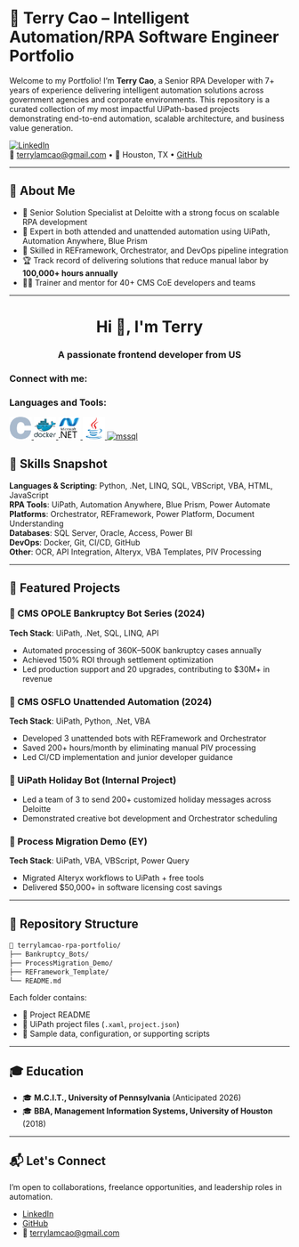 # 🤖 Terry Cao – Intelligent Automation/RPA Software Engineer Portfolio

Welcome to my Portfolio! I’m **Terry Cao**, a Senior RPA Developer with 7+ years of experience delivering intelligent automation solutions across government agencies and corporate environments. This repository is a curated collection of my most impactful UiPath-based projects demonstrating end-to-end automation, scalable architecture, and business value generation.

[![LinkedIn](https://img.shields.io/badge/LinkedIn-TerryCao-blue)](https://linkedin.com/in/terrylamcao)  
📧 terrylamcao@gmail.com • 📍 Houston, TX • [GitHub](https://github.com/terrylamcao)

---

## 💼 About Me

- 🔧 Senior Solution Specialist at Deloitte with a strong focus on scalable RPA development
- 🧠 Expert in both attended and unattended automation using UiPath, Automation Anywhere, Blue Prism
- 🧩 Skilled in REFramework, Orchestrator, and DevOps pipeline integration
- 🏆 Track record of delivering solutions that reduce manual labor by **100,000+ hours annually**
- 🧑‍🏫 Trainer and mentor for 40+ CMS CoE developers and teams

---
<h1 align="center">Hi 👋, I'm Terry</h1>
<h3 align="center">A passionate frontend developer from US</h3>

<h3 align="left">Connect with me:</h3>
<p align="left">
</p>

<h3 align="left">Languages and Tools:</h3>
<p align="left"> <a href="https://www.cprogramming.com/" target="_blank" rel="noreferrer"> <img src="https://raw.githubusercontent.com/devicons/devicon/master/icons/c/c-original.svg" alt="c" width="40" height="40"/> </a> <a href="https://www.docker.com/" target="_blank" rel="noreferrer"> <img src="https://raw.githubusercontent.com/devicons/devicon/master/icons/docker/docker-original-wordmark.svg" alt="docker" width="40" height="40"/> </a> <a href="https://dotnet.microsoft.com/" target="_blank" rel="noreferrer"> <img src="https://raw.githubusercontent.com/devicons/devicon/master/icons/dot-net/dot-net-original-wordmark.svg" alt="dotnet" width="40" height="40"/> </a> <a href="https://www.java.com" target="_blank" rel="noreferrer"> <img src="https://raw.githubusercontent.com/devicons/devicon/master/icons/java/java-original.svg" alt="java" width="40" height="40"/> </a> <a href="https://www.microsoft.com/en-us/sql-server" target="_blank" rel="noreferrer"> <img src="https://www.svgrepo.com/show/303229/microsoft-sql-server-logo.svg" alt="mssql" width="40" height="40"/> </a> </p>

## 🧰 Skills Snapshot

**Languages & Scripting**: Python, .Net, LINQ, SQL, VBScript, VBA, HTML, JavaScript  
**RPA Tools**: UiPath, Automation Anywhere, Blue Prism, Power Automate  
**Platforms**: Orchestrator, REFramework, Power Platform, Document Understanding  
**Databases**: SQL Server, Oracle, Access, Power BI  
**DevOps**: Docker, Git, CI/CD, GitHub  
**Other**: OCR, API Integration, Alteryx, VBA Templates, PIV Processing

---

## 🚀 Featured Projects

### 🔹 CMS OPOLE Bankruptcy Bot Series (2024)
**Tech Stack**: UiPath, .Net, SQL, LINQ, API  
- Automated processing of 360K–500K bankruptcy cases annually  
- Achieved 150% ROI through settlement optimization  
- Led production support and 20 upgrades, contributing to $30M+ in revenue

### 🔹 CMS OSFLO Unattended Automation (2024)
**Tech Stack**: UiPath, Python, .Net, VBA  
- Developed 3 unattended bots with REFramework and Orchestrator  
- Saved 200+ hours/month by eliminating manual PIV processing  
- Led CI/CD implementation and junior developer guidance

### 🔹 UiPath Holiday Bot (Internal Project)
- Led a team of 3 to send 200+ customized holiday messages across Deloitte  
- Demonstrated creative bot development and Orchestrator scheduling

### 🔹 Process Migration Demo (EY)
**Tech Stack**: UiPath, VBA, VBScript, Power Query  
- Migrated Alteryx workflows to UiPath + free tools  
- Delivered $50,000+ in software licensing cost savings

---

## 🧱 Repository Structure

```
📂 terrylamcao-rpa-portfolio/
├── Bankruptcy_Bots/
├── ProcessMigration_Demo/
├── REFramework_Template/
└── README.md
```

Each folder contains:
- 📄 Project README  
- 🧩 UiPath project files (`.xaml`, `project.json`)  
- 📝 Sample data, configuration, or supporting scripts

---

## 🎓 Education

- 🎓 **M.C.I.T., University of Pennsylvania** (Anticipated 2026)  
- 🎓 **BBA, Management Information Systems, University of Houston** (2018)

---

## 📬 Let's Connect

I’m open to collaborations, freelance opportunities, and leadership roles in automation.

- [LinkedIn](https://linkedin.com/in/terrylamcao)
- [GitHub](https://github.com/terrylamcao)
- 📧 terrylamcao@gmail.com

